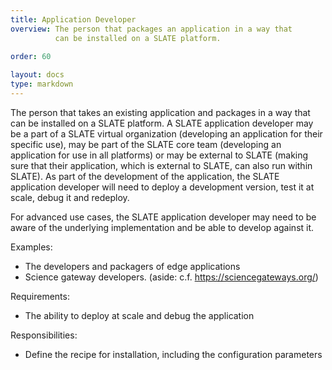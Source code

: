```yaml
---
title: Application Developer
overview: The person that packages an application in a way that
          can be installed on a SLATE platform. 
              
order: 60

layout: docs
type: markdown
---
```


The person that takes an existing application and packages in a way that
can be installed on a SLATE platform. A SLATE application developer may be
a part of a SLATE virtual organization (developing an application for their
specific use), may be part of the SLATE core team (developing an application
for use in all platforms) or may be external to SLATE (making sure that their
application, which is external to SLATE, can also run within SLATE). As part
of the development of the application, the SLATE application developer will
need to deploy a development version, test it at scale, debug it and redeploy.

For advanced use cases, the SLATE application developer may need to be aware
of the underlying implementation and be able to develop against it.

Examples:
* The developers and packagers of edge applications
* Science gateway developers. (aside: c.f. https://sciencegateways.org/) 

Requirements:
* The ability to deploy at scale and debug the application

Responsibilities:
* Define the recipe for installation, including the configuration parameters
